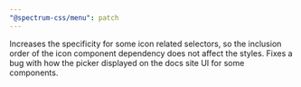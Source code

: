```yaml
---
"@spectrum-css/menu": patch
---
```


Increases the specificity for some icon related selectors, so the inclusion order of the icon component dependency does not affect the styles. Fixes a bug with how the picker displayed on the docs site UI for some components.
